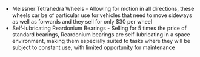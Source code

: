 - Meissner Tetrahedra Wheels - Allowing for motion in all directions, these wheels car be of particular use for vehicles that need to move sideways as well as forwards and they sell for only $30 per wheel
- Self-lubricating Reardonium Bearings - Selling for 5 times the price of standard bearings, Reardonium bearings are self-lubricating in a space environment, making them especially suited to tasks where they will be subject to constant use, with limited opportunity for maintenance